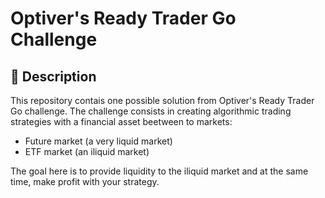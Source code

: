 # Optiver's Ready Trader Go Challenge

## :open_book: Description 

This repository contais one possible solution from Optiver's Ready Trader Go challenge. The challenge consists in creating algorithmic trading strategies with a financial asset beetween to markets: 

* Future market (a very liquid market)
* ETF market (an iliquid market)

The goal here is to provide liquidity to the iliquid market and at the same time, make profit with your strategy.
